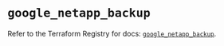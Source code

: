 # `google_netapp_backup`

Refer to the Terraform Registry for docs: [`google_netapp_backup`](https://registry.terraform.io/providers/hashicorp/google/6.35.0/docs/resources/netapp_backup).
